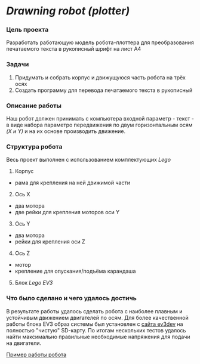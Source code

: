 # ***Drawning robot (plotter)***

### Цель проекта
Разработать работающую модель робота-плоттера для преобразования печатаемого текста в рукописный шрифт на лист А4

### Задачи
1. Придумать и собрать корпус и движущуюся часть робота на трёх осях
2. Создать программу для перевода печатаемого текста в рукописный

### Описание работы
Наш робот должен принимать с компьютера входной параметр - текст - в виде набора параметро передвижения по двум горизонтальным осям *(X и Y)* и на их основе производить движение.

### Структура робота
Весь проект выполнен с использованием комплектующих *Lego*

1. Корпус
* рама для крепления на ней движимой части
2. Ось X
* два мотора
* две рейки для крепления моторов оси Y
3. Ось Y
* два мотора
* рейки для крепления оси Z
4. Ось Z
* мотор
* крепление для опускания/подъёма карандаша
5. Блок *Lego EV3*

### Что было сделано и чего удалось достичь
В результате работы удалось сделать робота с наиболее плавным и устойчивым движением двигателей по осям. Для более качественной работы блока EV3 образ системы был установлен с [сайта ev3dev](https://www.ev3dev.org/docs/getting-started/) на полностью "чистую" SD-карту. По итогам нескольких тестов удалось найти максимально правильные необходимые напряжения для подачи на двигатели.

[Пример работы робота](https://drive.google.com/file/d/1FAD7zE_WIPlvrzDgCZBnQWeJByxbpj38/view?usp=sharing)
